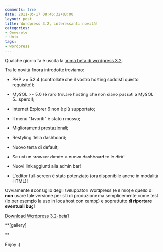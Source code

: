 ```yaml
---
comments: true
date: 2011-05-17 08:46:32+00:00
layout: post
title: Wordpress 3.2, interessanti novità!
categories:
- Generale
- Unix
tags:
- wordpress
---
```


Qualche giorno fa è uscita la [prima beta di wordpress 3.2](http://wordpress.org/news/2011/05/wordpress-3-2-beta-1/).

Tra le novità finora introdotte troviamo:



	
  * PHP >= 5.2.4 (controllate che il vostro hosting soddisfi questo requisito!);

	
  * MySQL >= 5.0 (è raro trovare hosting che non siano passati a MySQL 5...spero!);

	
  * Internet Explorer 6 non è più supportato;

	
  * Il menù "favoriti" è stato rimosso;

	
  * Miglioramenti prestazionali;

	
  * Restyling della dashboard;

	
  * Nuovo tema di default;

	
  * Se usi un browser datato la nuova dashboard te lo dirà!

	
  * Nuovi link aggiunti alla admin bar!

	
  * L'editor full-screen è stato potenziato (ora disponibile anche in modalità HTML)!


Ovviamente il consiglio degli sviluppatori Wordpress (e il mio) è quello di **non** usare tale versione per siti di produzione ma semplicemente come test (io per esempio la uso in localhost con xampp) e soprattutto **di riportare eventuali bug!**

[Download Wordpress 3.2-beta1](http://wordpress.org/wordpress-3.2-beta1.zip  )

**[gallery]

**



Enjoy :)
